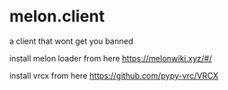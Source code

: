 # melon.client
a client that wont get you banned

install melon loader from here https://melonwiki.xyz/#/

install vrcx from here https://github.com/pypy-vrc/VRCX
